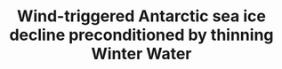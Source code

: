---
title: "Wind-triggered Antarctic sea ice decline preconditioned by thinning Winter Water"
citation: "Spira, T, du Plessis, M., Haumann, F.A., Giddy, I.S., Narayanan, A., Silvano, A., Swart, S., 2025. Wind-triggered Antarctic sea ice decline preconditioned by thinning Winter Water. Submitted."
category: manuscripts
---